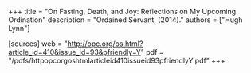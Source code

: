 +++
title = "On Fasting, Death, and Joy: Reflections on My Upcoming Ordination"
description = "Ordained Servant, (2014)."
authors = ["Hugh Lynn"]

[sources]
web = "http://opc.org/os.html?article_id=410&issue_id=93&pfriendly=Y"
pdf = "/pdfs/httpopcorgoshtmlarticleid410issueid93pfriendlyY.pdf"
+++
